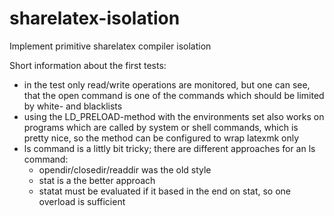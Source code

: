 # sharelatex-isolation
Implement primitive sharelatex compiler isolation


Short information about the first tests:

* in the test only read/write operations are monitored, but one can see, that the open command is one of the commands which should be limited by white- and blacklists
* using the LD_PRELOAD-method with the environments set also works on programs which are called by system or shell commands, which is pretty nice, so the method can be configured to wrap latexmk only
* ls command is a littly bit tricky; there are different approaches for an ls command:
  * opendir/closedir/readdir was the old style
  * stat is a the better approach
  * statat must be evaluated if it based in the end on stat, so one overload is sufficient
